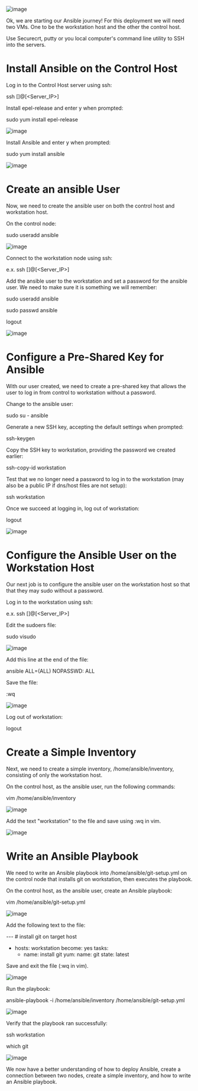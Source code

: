 ![image](https://user-images.githubusercontent.com/44756128/113487527-391e2880-947e-11eb-9f8f-fa286b42ff5b.png)

Ok, we are starting our Ansible journey! For this deployment we will need two VMs. One to be the workstation host and the other the control host.

Use Securecrt, putty or you local computer's command line utility to SSH into the servers.

# Install Ansible on the Control Host
Log in to the Control Host server using ssh:

ssh [<username>]@[<Server_IP>]
  
Install epel-release and enter y when prompted:

sudo yum install epel-release

![image](https://user-images.githubusercontent.com/44756128/113487614-c3668c80-947e-11eb-8885-32b163774b74.png)

Install Ansible and enter y when prompted:

sudo yum install ansible

![image](https://user-images.githubusercontent.com/44756128/113487634-d8432000-947e-11eb-80b5-41ff311bad8a.png)

# Create an ansible User
Now, we need to create the ansible user on both the control host and workstation host.

On the control node:

sudo useradd ansible

![image](https://user-images.githubusercontent.com/44756128/113487666-07599180-947f-11eb-8544-6bd0c0d1f7c4.png)

Connect to the workstation node using ssh:

e.x. ssh [<username>]@[<Server_IP>]

Add the ansible user to the workstation and set a password for the ansible user. We need to make sure it is something we will remember:

sudo useradd ansible

sudo passwd ansible

logout

![image](https://user-images.githubusercontent.com/44756128/113487767-85b63380-947f-11eb-9947-eec9f338d998.png)

# Configure a Pre-Shared Key for Ansible
With our user created, we need to create a pre-shared key that allows the user to log in from control to workstation without a password.

Change to the ansible user:

sudo su - ansible

Generate a new SSH key, accepting the default settings when prompted:

ssh-keygen

Copy the SSH key to workstation, providing the password we created earlier:

ssh-copy-id workstation

Test that we no longer need a password to log in to the workstation (may also be a public IP if dns/host files are not setup):

ssh workstation

Once we succeed at logging in, log out of workstation:

logout

![image](https://user-images.githubusercontent.com/44756128/113487870-1ee54a00-9480-11eb-9cc9-0b28aee34c56.png)

# Configure the Ansible User on the Workstation Host
Our next job is to configure the ansible user on the workstation host so that that they may sudo without a password.

Log in to the workstation using ssh:

e.x. ssh [<username>]@[<Server_IP>]

Edit the sudoers file:

sudo visudo

![image](https://user-images.githubusercontent.com/44756128/113488022-10e3f900-9481-11eb-82cf-eafea278e7ec.png)

Add this line at the end of the file:

ansible       ALL=(ALL)       NOPASSWD: ALL

Save the file:

:wq

![image](https://user-images.githubusercontent.com/44756128/113488010-fe69bf80-9480-11eb-8d3a-04e20891b59e.png)

Log out of workstation:

logout

# Create a Simple Inventory
Next, we need to create a simple inventory, /home/ansible/inventory, consisting of only the workstation host.

On the control host, as the ansible user, run the following commands:

vim /home/ansible/inventory

![image](https://user-images.githubusercontent.com/44756128/113488052-50aae080-9481-11eb-806b-e992145e8e46.png)

Add the text "workstation" to the file and save using :wq in vim.

![image](https://user-images.githubusercontent.com/44756128/113488097-94054f00-9481-11eb-9708-515994ead66b.png)

# Write an Ansible Playbook
We need to write an Ansible playbook into /home/ansible/git-setup.yml on the control node that installs git on workstation, then executes the playbook.

On the control host, as the ansible user, create an Ansible playbook:

vim /home/ansible/git-setup.yml

![image](https://user-images.githubusercontent.com/44756128/113488139-c747de00-9481-11eb-8b3f-f11893de5939.png)

Add the following text to the file:

--- # install git on target host
- hosts: workstation
  become: yes
  tasks:
  - name: install git
    yum:
      name: git
      state: latest
      
Save and exit the file (:wq in vim).

![image](https://user-images.githubusercontent.com/44756128/113488168-f4948c00-9481-11eb-9d47-6d123431e739.png)

Run the playbook:

ansible-playbook -i /home/ansible/inventory /home/ansible/git-setup.yml

![image](https://user-images.githubusercontent.com/44756128/113488208-358ca080-9482-11eb-9399-6fa6b62a6385.png)


Verify that the playbook ran successfully:

ssh workstation

which git

![image](https://user-images.githubusercontent.com/44756128/113488235-5654f600-9482-11eb-9fd1-b7194bee041c.png)

We now have a better understanding of how to deploy Ansible, create a connection between two nodes, create a simple inventory, and how to write an Ansible playbook.
